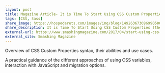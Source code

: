 ```yaml
---
layout: post
title: Magazine Article- It is Time To Start Using CSS Custom Properties
tags: [CSS, Sass]
share_image: https://hospodarets.com/images/img/blog/1492636730969905000.png
share_description: It is Time To Start Using CSS Custom Properties (they are cross-browser)
external-url: https://www.smashingmagazine.com/2017/04/start-using-css-custom-properties/
external_site: Smashing Magazine
---
```


Overview of CSS Custom Properties syntax,
their abilities and use cases.

A practical guidance of the different approaches of using CSS variables,
interaction with JavaScript
and migration options. 
 

<div class="more"></div>
